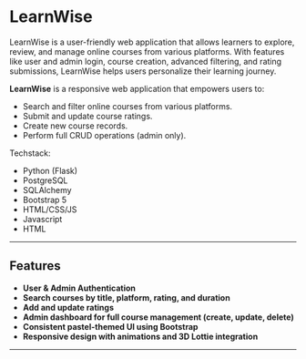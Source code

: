 # LearnWise
LearnWise is a user-friendly web application that allows learners to explore, review, and manage online courses from various platforms. With features like user and admin login, course creation, advanced filtering, and rating submissions, LearnWise helps users personalize their learning journey.

**LearnWise** is a responsive web application that empowers users to:
- Search and filter online courses from various platforms.
- Submit and update course ratings.
- Create new course records.
- Perform full CRUD operations (admin only).

Techstack:
- Python (Flask)
- PostgreSQL
- SQLAlchemy
- Bootstrap 5
- HTML/CSS/JS
- Javascript
- HTML

---

## Features

- **User & Admin Authentication**
- **Search courses by title, platform, rating, and duration**
- **Add and update ratings**
- **Admin dashboard for full course management (create, update, delete)**
- **Consistent pastel-themed UI using Bootstrap**
- **Responsive design with animations and 3D Lottie integration**

---
